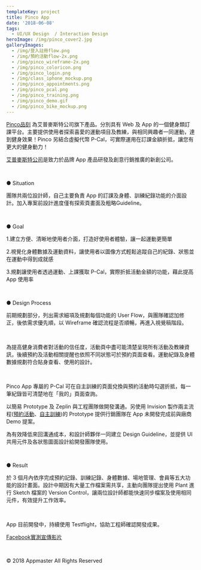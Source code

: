 ```yaml
---
templateKey: project
title: Pinco App
date: '2018-06-08'
tags:
  - UI/UX Design  / Interaction Design
heroImage: /img/pinco_cover2.jpg
galleryImages:
  - /img/登入註冊flow.png
  - /img/預約活動flow-2x.png
  - /img/pinco_wireframe-2x.png
  - /img/pinco_coloricon.png
  - /img/pinco_login.png
  - /img/class_iphone_mockup.png
  - /img/pinco_appointments.png
  - /img/pinco_pcal.png
  - /img/pinco_training.png
  - /img/pinco_demo.gif
  - /img/pinco_bike_mockup.png
---
```

[Pinco品刻](https://www.pinco.fit/) 為艾普麥斯特公司旗下產品。分別具有 Web 及 App 的一個健身類訂課平台。主要提供使用者探索喜愛的運動項目及教練，與相同興趣者一同運動，達到健身效果！Pinco 另結合虛擬代幣 P-Cal，可實際運用在訂課金額折抵，讓您有更大的健身動力！

[艾普麥斯特公司](https://www.appmaster.cc/)是致力於品牌 App 產品研發及創意行銷推廣的新創公司。

<br/>

● Situation

團隊共兩位設計師，自己主要負責 App 的訂課及身體、訓練紀錄功能的介面設計。加入專案前設計進度僅有探索頁畫面及粗略Guideline。

<br/>

● Goal

1.建立方便、清晰地使用者介面，打造好使用者體驗，讓一起運動更簡單

2.視覺化身體數據及運動資料，讓使用者以圖像方式輕鬆追蹤自己的紀錄、狀態並在運動中得到成就感

3.規劃讓使用者透過運動、上課獲取 P-Cal，實際折抵活動金額的功能，藉此提高 App 使用率

<br/>

● Design Process

前期規劃部分，列出需求細項及規劃每個功能的 User Flow，與團隊確認加修正，後依需求優先順，以 Wireframe 確認流程是否順暢，再進入視覺稿階段。

<br/>

為提高健身消費者對活動的信任度，活動頁中盡可能清楚呈現所有活動及教練資訊，後續預約及活動相關提醒也依照不同狀態可於預約頁面查看。運動紀錄及身體數據規劃符合貼身查看、使用的設計。

<br/>

Pinco App 專屬的 P-Cal 可在自主訓練的頁面兌換與預約活動時勾選折抵，每一筆紀錄皆可清楚地在「我的」頁面查詢。

以簡易 Prototype 及 Zeplin 與工程團隊做開發溝通。另使用 Invision 製作兩主流程([預約活動](https://invis.io/W2H7KHWPGT4)、[自主訓練](https://invis.io/D8HDFY69VXE#/292572899))的 Prototype 提供行銷團隊在 App 未開發完成前與廠商 Demo 提案。

為有效降低來回溝通成本，和設計師夥伴一同建立 Design Guideline，並提供 UI 共⽤元件及各狀態圖⾯設計給開發團隊使用。

<br/>

● Result

於 3 個月內依序完成預約記錄、訓練記錄、身體數據、場地管理、會員等五大功能的設計畫面。設計中期因有大量工作檔案需共享，主動向團隊提出使用 Plant 進行 Sketch 檔案的 Version Control，讓兩位設計師都能快速同步檔案及使用相同元件，有效提升工作效率。

<br/>

App 目前開發中，持續使用 Testflight，協助工程師確認開發成果。

[Facebook實測宣傳影片](https://www.facebook.com/Pincotw/videos/287699795107341/)

<br/>

© 2018 Appmaster All Rights Reserved
